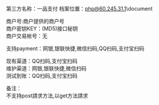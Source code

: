 第三方名称：一品支付 
档案位置：php@60.245.31.1\document  

商户号:商户提供的商户号  
商户密钥KEY：(MD5)接口秘钥  
商户交易帐号：无  
 
支持payment：网银,银联快捷,微信扫码,QQ扫码,支付宝扫码  
 
现有渠道：QQ扫码,支付宝扫码  
维护渠道：网银,银联快捷,微信扫码   
测试到账：QQ扫码,支付宝扫码  
 
备注：  
不支持post請求方法,以get方法請求  